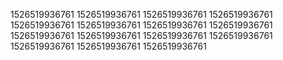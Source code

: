 1526519936761
1526519936761
1526519936761
1526519936761
1526519936761
1526519936761
1526519936761
1526519936761
1526519936761
1526519936761
1526519936761
1526519936761
1526519936761
1526519936761
1526519936761